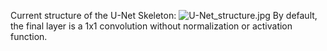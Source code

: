 Current structure of the U-Net Skeleton:
![U-Net_structure.jpg](../../diagrams/UNet.jpg)
By default, the final layer is a 1x1 convolution without normalization or activation function.